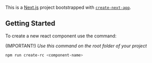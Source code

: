 This is a [Next.js](https://nextjs.org/) project bootstrapped with [`create-next-app`](https://github.com/vercel/next.js/tree/canary/packages/create-next-app).

## Getting Started

To create a new react component use the command:

(IMPORTANT!) *Use this command on the root folder of your project*

```bash
npm run create-rc <component-name>
```